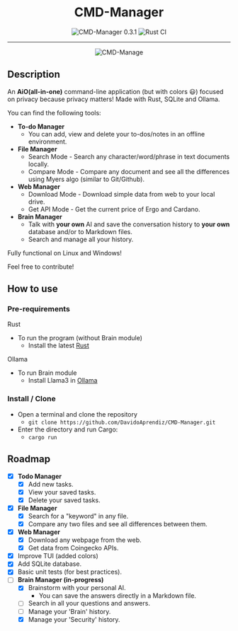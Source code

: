 <h1 align="center">CMD-Manager</h1>

<p align="center">
<img alt="CMD-Manager 0.3.1" src="https://img.shields.io/badge/cmd_manager-0.3.1-000000?style=for-the-badge&color=blue">
<img alt="Rust CI" src="https://github.com/DavidoAprendiz/Rust-in-Progress/actions/workflows/rust.yml/badge.svg">
</p>

<p align="center">
</p>

---

<p align="center">
<img alt="CMD-Manage" src="https://github.com/DavidoAprendiz/CMD-Manager/assets/21132833/07356fdb-9ce9-4905-b02a-f7db84287af6">
</p>

## Description

An **AiO(all-in-one)** command-line application (but with colors 😃) focused on privacy because privacy matters!
Made with Rust, SQLite and Ollama.

You can find the following tools:

- **To-do Manager**
  - You can add, view and delete your to-dos/notes in an offline environment.
- **File Manager**
  - Search Mode - Search any character/word/phrase in text documents locally.
  - Compare Mode - Compare any document and see all the differences using Myers algo (similar to Git/Github).
- **Web Manager**
  - Download Mode - Download simple data from web to your local drive.
  - Get API Mode - Get the current price of Ergo and Cardano.
- **Brain Manager**
  - Talk with **your own** AI and save the conversation history to **your own** database and/or to Markdown files.
  - Search and manage all your history.

Fully functional on Linux and Windows!

Feel free to contribute!

## How to use

### Pre-requirements

Rust

- To run the program (without Brain module)
  - Install the latest [Rust](https://www.rust-lang.org/learn/get-started)

Ollama

- To run Brain module
  - Install Llama3 in [Ollama](https://ollama.com/)

### Install / Clone

- Open a terminal and clone the repository
  - `git clone https://github.com/DavidoAprendiz/CMD-Manager.git`
- Enter the directory and run Cargo:
  - `cargo run`

## Roadmap

- [X] **Todo Manager**
  - [X] Add new tasks.
  - [X] View your saved tasks.
  - [X] Delete your saved tasks.
- [X] **File Manager**
  - [X] Search for a "keyword" in any file.
  - [X] Compare any two files and see all differences between them.
- [X] **Web Manager**
  - [X] Download any webpage from the web.
  - [X] Get data from Coingecko APIs.
- [X] Improve TUI (added colors)
- [X] Add SQLite database.
- [X] Basic unit tests (for best practices).
- [ ] **Brain Manager (in-progress)**
  - [X] Brainstorm with your personal AI.
    - You can save the answers directly in a Markdown file.
  - [ ] Search in all your questions and answers.
  - [ ] Manage your 'Brain' history.
  - [X] Manage your 'Security' history.
